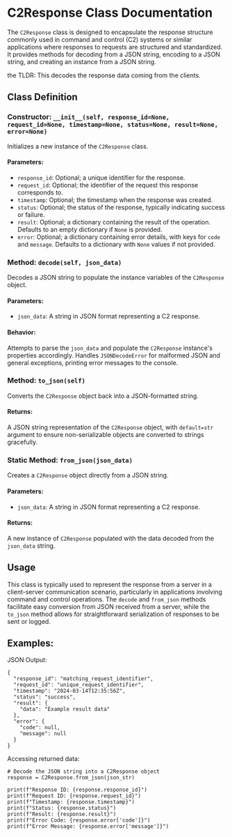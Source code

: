 # C2Response Class Documentation

The `C2Response` class is designed to encapsulate the response structure commonly used in command and control (C2) systems or similar applications where responses to requests are structured and standardized. It provides methods for decoding from a JSON string, encoding to a JSON string, and creating an instance from a JSON string.

the TLDR: This decodes the response data coming from the clients. 

## Class Definition

### Constructor: `__init__(self, response_id=None, request_id=None, timestamp=None, status=None, result=None, error=None)`

Initializes a new instance of the `C2Response` class.

#### Parameters:

- `response_id`: Optional; a unique identifier for the response.
- `request_id`: Optional; the identifier of the request this response corresponds to.
- `timestamp`: Optional; the timestamp when the response was created.
- `status`: Optional; the status of the response, typically indicating success or failure.
- `result`: Optional; a dictionary containing the result of the operation. Defaults to an empty dictionary if `None` is provided.
- `error`: Optional; a dictionary containing error details, with keys for `code` and `message`. Defaults to a dictionary with `None` values if not provided.

### Method: `decode(self, json_data)`

Decodes a JSON string to populate the instance variables of the `C2Response` object.

#### Parameters:

- `json_data`: A string in JSON format representing a C2 response.

#### Behavior:

Attempts to parse the `json_data` and populate the `C2Response` instance's properties accordingly. Handles `JSONDecodeError` for malformed JSON and general exceptions, printing error messages to the console.

### Method: `to_json(self)`

Converts the `C2Response` object back into a JSON-formatted string.

#### Returns:

A JSON string representation of the `C2Response` object, with `default=str` argument to ensure non-serializable objects are converted to strings gracefully.

### Static Method: `from_json(json_data)`

Creates a `C2Response` object directly from a JSON string.

#### Parameters:

- `json_data`: A string in JSON format representing a C2 response.

#### Returns:

A new instance of `C2Response` populated with the data decoded from the `json_data` string.

## Usage

This class is typically used to represent the response from a server in a client-server communication scenario, particularly in applications involving command and control operations. The `decode` and `from_json` methods facilitate easy conversion from JSON received from a server, while the `to_json` method allows for straightforward serialization of responses to be sent or logged.


## Examples:

JSON Output: 
```
{
  "response_id": "matching_request_identifier",
  "request_id": "unique_request_identifier",
  "timestamp": "2024-03-14T12:35:56Z",
  "status": "success",
  "result": {
    "data": "Example result data"
  },
  "error": {
    "code": null,
    "message": null
  }
}
```

Accessing returned data:

```
# Decode the JSON string into a C2Response object
response = C2Response.from_json(json_str)

print(f"Response ID: {response.response_id}")
print(f"Request ID: {response.request_id}")
print(f"Timestamp: {response.timestamp}")
print(f"Status: {response.status}")
print(f"Result: {response.result}")
print(f"Error Code: {response.error['code']}")
print(f"Error Message: {response.error['message']}")
```
